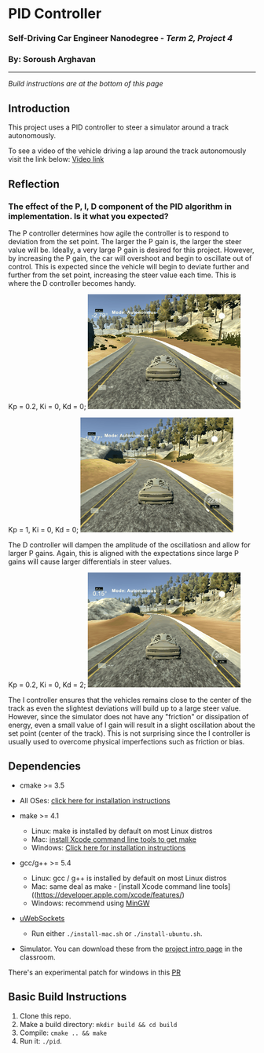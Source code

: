 # PID Controller
### Self-Driving Car Engineer Nanodegree - _Term 2, Project 4_
### By: **Soroush Arghavan**
---

_Build instructions are at the bottom of this page_

## Introduction
This project uses a PID controller to steer a simulator around a track autonomously.

To see a video of the vehicle driving a lap around the track autonomously visit the link below:
[Video link](https://youtu.be/rteyqHYAR4Q)

## Reflection
### The effect of the P, I, D component of the PID algorithm in implementation. Is it what you expected?
The P controller determines how agile the controller is to respond to deviation from the set point. The larger the P gain is, the larger the steer value will be. Ideally, a very large P gain is desired for this project. However, by increasing the P gain, the car will overshoot and begin to oscillate out of control. This is expected since the vehicle will begin to deviate further and further from the set point, increasing the steer value each time. This is where the D controller becomes handy.

Kp = 0.2, Ki = 0, Kd = 0;
![P Gain](./high_p.gif)

Kp = 1, Ki = 0, Kd = 0;
![High P Gain](./high_p_2.gif)


The D controller will dampen the amplitude of the oscillatiosn and allow for larger P gains. Again, this is aligned with the expectations since large P gains will cause larger differentials in steer values.

Kp = 0.2, Ki = 0, Kd = 2;
![D Gain](./d_gain.gif)

The I controller ensures that the vehicles remains close to the center of the track as even the slightest deviations will build up to a large steer value. However, since the simulator does not have any "friction" or dissipation of energy, even a small value of I gain will result in a slight oscillation about the set point (center of the track). This is not surprising since the I controller is usually used to overcome physical imperfections such as friction or bias.

## Dependencies

* cmake >= 3.5
 * All OSes: [click here for installation instructions](https://cmake.org/install/)
* make >= 4.1
  * Linux: make is installed by default on most Linux distros
  * Mac: [install Xcode command line tools to get make](https://developer.apple.com/xcode/features/)
  * Windows: [Click here for installation instructions](http://gnuwin32.sourceforge.net/packages/make.htm)
* gcc/g++ >= 5.4
  * Linux: gcc / g++ is installed by default on most Linux distros
  * Mac: same deal as make - [install Xcode command line tools]((https://developer.apple.com/xcode/features/)
  * Windows: recommend using [MinGW](http://www.mingw.org/)
* [uWebSockets](https://github.com/uWebSockets/uWebSockets)
  * Run either `./install-mac.sh` or `./install-ubuntu.sh`.

* Simulator. You can download these from the [project intro page](https://github.com/udacity/self-driving-car-sim/releases) in the classroom.

There's an experimental patch for windows in this [PR](https://github.com/udacity/CarND-PID-Control-Project/pull/3)

## Basic Build Instructions

1. Clone this repo.
2. Make a build directory: `mkdir build && cd build`
3. Compile: `cmake .. && make`
4. Run it: `./pid`. 


